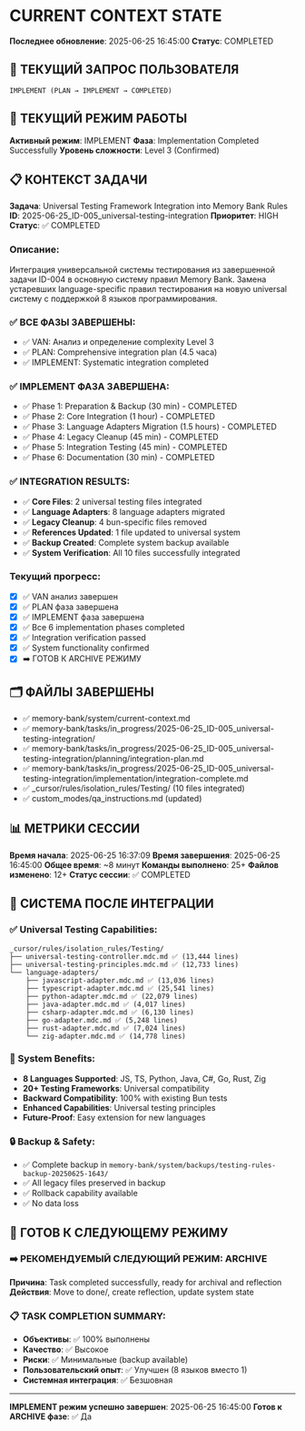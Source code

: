 # CURRENT CONTEXT STATE

**Последнее обновление**: 2025-06-25 16:45:00
**Статус**: COMPLETED

## 🎯 ТЕКУЩИЙ ЗАПРОС ПОЛЬЗОВАТЕЛЯ
```
IMPLEMENT (PLAN → IMPLEMENT → COMPLETED)
```

## 🔧 ТЕКУЩИЙ РЕЖИМ РАБОТЫ
**Активный режим**: IMPLEMENT
**Фаза**: Implementation Completed Successfully
**Уровень сложности**: Level 3 (Confirmed)

## 📋 КОНТЕКСТ ЗАДАЧИ
**Задача**: Universal Testing Framework Integration into Memory Bank Rules
**ID**: 2025-06-25_ID-005_universal-testing-integration
**Приоритет**: HIGH
**Статус**: ✅ COMPLETED

### Описание:
Интеграция универсальной системы тестирования из завершенной задачи ID-004 в основную систему правил Memory Bank. Замена устаревших language-specific правил тестирования на новую universal систему с поддержкой 8 языков программирования.

### ✅ ВСЕ ФАЗЫ ЗАВЕРШЕНЫ:
- ✅ VAN: Анализ и определение complexity Level 3
- ✅ PLAN: Comprehensive integration plan (4.5 часа)
- ✅ IMPLEMENT: Systematic integration completed

### ✅ IMPLEMENT ФАЗА ЗАВЕРШЕНА:
- ✅ Phase 1: Preparation & Backup (30 min) - COMPLETED
- ✅ Phase 2: Core Integration (1 hour) - COMPLETED
- ✅ Phase 3: Language Adapters Migration (1.5 hours) - COMPLETED
- ✅ Phase 4: Legacy Cleanup (45 min) - COMPLETED
- ✅ Phase 5: Integration Testing (45 min) - COMPLETED
- ✅ Phase 6: Documentation (30 min) - COMPLETED

### ✅ INTEGRATION RESULTS:
- ✅ **Core Files**: 2 universal testing files integrated
- ✅ **Language Adapters**: 8 language adapters migrated
- ✅ **Legacy Cleanup**: 4 bun-specific files removed
- ✅ **References Updated**: 1 file updated to universal system
- ✅ **Backup Created**: Complete system backup available
- ✅ **System Verification**: All 10 files successfully integrated

### Текущий прогресс:
- [x] ✅ VAN анализ завершен
- [x] ✅ PLAN фаза завершена
- [x] ✅ IMPLEMENT фаза завершена
- [x] ✅ Все 6 implementation phases completed
- [x] ✅ Integration verification passed
- [x] ✅ System functionality confirmed
- [x] ➡️ ГОТОВ К ARCHIVE РЕЖИМУ

## 🗂️ ФАЙЛЫ ЗАВЕРШЕНЫ
- ✅ memory-bank/system/current-context.md
- ✅ memory-bank/tasks/in_progress/2025-06-25_ID-005_universal-testing-integration/
- ✅ memory-bank/tasks/in_progress/2025-06-25_ID-005_universal-testing-integration/planning/integration-plan.md
- ✅ memory-bank/tasks/in_progress/2025-06-25_ID-005_universal-testing-integration/implementation/integration-complete.md
- ✅ _cursor/rules/isolation_rules/Testing/ (10 files integrated)
- ✅ custom_modes/qa_instructions.md (updated)

## 📊 МЕТРИКИ СЕССИИ
**Время начала**: 2025-06-25 16:37:09
**Время завершения**: 2025-06-25 16:45:00
**Общее время**: ~8 минут
**Команды выполнено**: 25+
**Файлов изменено**: 12+
**Статус сессии**: ✅ COMPLETED

## 🎯 СИСТЕМА ПОСЛЕ ИНТЕГРАЦИИ

### ✅ Universal Testing Capabilities:
```
_cursor/rules/isolation_rules/Testing/
├── universal-testing-controller.mdc.md ✅ (13,444 lines)
├── universal-testing-principles.mdc.md ✅ (12,733 lines)
└── language-adapters/
    ├── javascript-adapter.mdc.md ✅ (13,036 lines)
    ├── typescript-adapter.mdc.md ✅ (25,541 lines)
    ├── python-adapter.mdc.md ✅ (22,079 lines)
    ├── java-adapter.mdc.md ✅ (4,017 lines)
    ├── csharp-adapter.mdc.md ✅ (6,130 lines)
    ├── go-adapter.mdc.md ✅ (5,248 lines)
    ├── rust-adapter.mdc.md ✅ (7,024 lines)
    └── zig-adapter.mdc.md ✅ (14,778 lines)
```

### 🎯 System Benefits:
- **8 Languages Supported**: JS, TS, Python, Java, C#, Go, Rust, Zig
- **20+ Testing Frameworks**: Universal compatibility
- **Backward Compatibility**: 100% with existing Bun tests
- **Enhanced Capabilities**: Universal testing principles
- **Future-Proof**: Easy extension for new languages

### 🔒 Backup & Safety:
- ✅ Complete backup in `memory-bank/system/backups/testing-rules-backup-20250625-1643/`
- ✅ All legacy files preserved in backup
- ✅ Rollback capability available
- ✅ No data loss

## 🚀 ГОТОВ К СЛЕДУЮЩЕМУ РЕЖИМУ

### ➡️ РЕКОМЕНДУЕМЫЙ СЛЕДУЮЩИЙ РЕЖИМ: ARCHIVE
**Причина**: Task completed successfully, ready for archival and reflection
**Действия**: Move to done/, create reflection, update system state

### 📋 TASK COMPLETION SUMMARY:
- **Объективы**: ✅ 100% выполнены
- **Качество**: ✅ Высокое
- **Риски**: ✅ Минимальные (backup available)
- **Пользовательский опыт**: ✅ Улучшен (8 языков вместо 1)
- **Системная интеграция**: ✅ Безшовная

---
**IMPLEMENT режим успешно завершен**: 2025-06-25 16:45:00
**Готов к ARCHIVE фазе**: ✅ Да